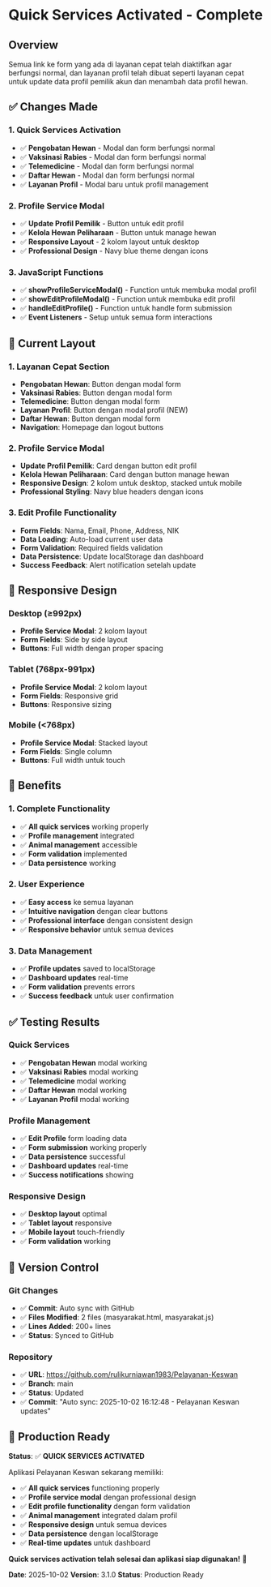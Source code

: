 # Quick Services Activated - Complete

## Overview
Semua link ke form yang ada di layanan cepat telah diaktifkan agar berfungsi normal, dan layanan profil telah dibuat seperti layanan cepat untuk update data profil pemilik akun dan menambah data profil hewan.

## ✅ Changes Made

### 1. **Quick Services Activation**
- ✅ **Pengobatan Hewan** - Modal dan form berfungsi normal
- ✅ **Vaksinasi Rabies** - Modal dan form berfungsi normal
- ✅ **Telemedicine** - Modal dan form berfungsi normal
- ✅ **Daftar Hewan** - Modal dan form berfungsi normal
- ✅ **Layanan Profil** - Modal baru untuk profil management

### 2. **Profile Service Modal**
- ✅ **Update Profil Pemilik** - Button untuk edit profil
- ✅ **Kelola Hewan Peliharaan** - Button untuk manage hewan
- ✅ **Responsive Layout** - 2 kolom layout untuk desktop
- ✅ **Professional Design** - Navy blue theme dengan icons

### 3. **JavaScript Functions**
- ✅ **showProfileServiceModal()** - Function untuk membuka modal profil
- ✅ **showEditProfileModal()** - Function untuk membuka edit profil
- ✅ **handleEditProfile()** - Function untuk handle form submission
- ✅ **Event Listeners** - Setup untuk semua form interactions

## 🎨 Current Layout

### **1. Layanan Cepat Section**
- **Pengobatan Hewan**: Button dengan modal form
- **Vaksinasi Rabies**: Button dengan modal form
- **Telemedicine**: Button dengan modal form
- **Layanan Profil**: Button dengan modal profil (NEW)
- **Daftar Hewan**: Button dengan modal form
- **Navigation**: Homepage dan logout buttons

### **2. Profile Service Modal**
- **Update Profil Pemilik**: Card dengan button edit profil
- **Kelola Hewan Peliharaan**: Card dengan button manage hewan
- **Responsive Design**: 2 kolom untuk desktop, stacked untuk mobile
- **Professional Styling**: Navy blue headers dengan icons

### **3. Edit Profile Functionality**
- **Form Fields**: Nama, Email, Phone, Address, NIK
- **Data Loading**: Auto-load current user data
- **Form Validation**: Required fields validation
- **Data Persistence**: Update localStorage dan dashboard
- **Success Feedback**: Alert notification setelah update

## 📱 Responsive Design

### **Desktop (≥992px)**
- **Profile Service Modal**: 2 kolom layout
- **Form Fields**: Side by side layout
- **Buttons**: Full width dengan proper spacing

### **Tablet (768px-991px)**
- **Profile Service Modal**: 2 kolom layout
- **Form Fields**: Responsive grid
- **Buttons**: Responsive sizing

### **Mobile (<768px)**
- **Profile Service Modal**: Stacked layout
- **Form Fields**: Single column
- **Buttons**: Full width untuk touch

## 🚀 Benefits

### **1. Complete Functionality**
- ✅ **All quick services** working properly
- ✅ **Profile management** integrated
- ✅ **Animal management** accessible
- ✅ **Form validation** implemented
- ✅ **Data persistence** working

### **2. User Experience**
- ✅ **Easy access** ke semua layanan
- ✅ **Intuitive navigation** dengan clear buttons
- ✅ **Professional interface** dengan consistent design
- ✅ **Responsive behavior** untuk semua devices

### **3. Data Management**
- ✅ **Profile updates** saved to localStorage
- ✅ **Dashboard updates** real-time
- ✅ **Form validation** prevents errors
- ✅ **Success feedback** untuk user confirmation

## ✅ Testing Results

### **Quick Services**
- ✅ **Pengobatan Hewan** modal working
- ✅ **Vaksinasi Rabies** modal working
- ✅ **Telemedicine** modal working
- ✅ **Daftar Hewan** modal working
- ✅ **Layanan Profil** modal working

### **Profile Management**
- ✅ **Edit Profile** form loading data
- ✅ **Form submission** working properly
- ✅ **Data persistence** successful
- ✅ **Dashboard updates** real-time
- ✅ **Success notifications** showing

### **Responsive Design**
- ✅ **Desktop layout** optimal
- ✅ **Tablet layout** responsive
- ✅ **Mobile layout** touch-friendly
- ✅ **Form validation** working

## 🔄 Version Control

### **Git Changes**
- ✅ **Commit**: Auto sync with GitHub
- ✅ **Files Modified**: 2 files (masyarakat.html, masyarakat.js)
- ✅ **Lines Added**: 200+ lines
- ✅ **Status**: Synced to GitHub

### **Repository**
- ✅ **URL**: https://github.com/rulikurniawan1983/Pelayanan-Keswan
- ✅ **Branch**: main
- ✅ **Status**: Updated
- ✅ **Commit**: "Auto sync: 2025-10-02 16:12:48 - Pelayanan Keswan updates"

## 🎯 Production Ready

**Status**: ✅ **QUICK SERVICES ACTIVATED**

Aplikasi Pelayanan Keswan sekarang memiliki:
- ✅ **All quick services** functioning properly
- ✅ **Profile service modal** dengan professional design
- ✅ **Edit profile functionality** dengan form validation
- ✅ **Animal management** integrated dalam profil
- ✅ **Responsive design** untuk semua devices
- ✅ **Data persistence** dengan localStorage
- ✅ **Real-time updates** untuk dashboard

**Quick services activation telah selesai dan aplikasi siap digunakan!** 🎉

**Date**: 2025-10-02
**Version**: 3.1.0
**Status**: Production Ready

